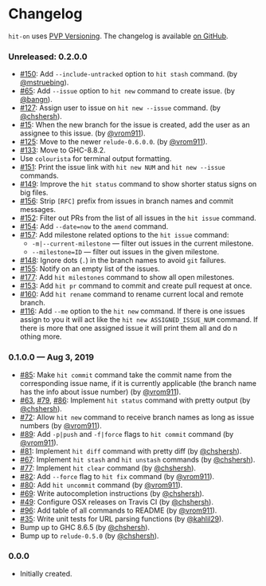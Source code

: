 # Changelog

`hit-on` uses [PVP Versioning][1].
The changelog is available [on GitHub][2].

### Unreleased: 0.2.0.0

* [#150](https://github.com/kowainik/hit-on/issues/150):
  Add `--include-untracked` option to `hit stash` command.
  (by [@mstruebing](https://github.com/mstruebing)).
* [#65](https://github.com/kowainik/hit-on/issues/55):
  Add `--issue` option to `hit new` command to create issue.
  (by [@bangn](https://github.com/bangn)).
* [#127](https://github.com/kowainik/hit-on/issues/127):
  Assign user to issue on `hit new --issue` command.
  (by [@chshersh](https://github.com/chshersh)).
* [#15](https://github.com/kowainik/hit-on/issues/15):
  When the new branch for the issue is created, add the user as an assignee to
  this issue.
  (by [@vrom911](https://github.com/vrom911)).
* [#125](https://github.com/kowainik/hit-on/pull/125):
  Move to the newer `relude-0.6.0.0`.
  (by [@vrom911](https://github.com/vrom911)).
* [#133](https://github.com/kowainik/hit-on/pull/133):
  Move to GHC-8.8.2.
* Use `colourista` for terminal output formatting.
* [#151](https://github.com/kowainik/hit-on/issues/151):
  Print the issue link with `hit new NUM` and `hit new --issue` commands.
* [#149](https://github.com/kowainik/hit-on/issues/149):
  Improve the `hit status` command to show shorter status signs on big files.
* [#156](https://github.com/kowainik/hit-on/issues/156):
  Strip `[RFC]` prefix from issues in branch names and commit messages.
* [#152](https://github.com/kowainik/hit-on/issues/152):
  Filter out PRs from the list of all issues in the `hit issue` command.
* [#154](https://github.com/kowainik/hit-on/issues/154):
  Add `--date=now` to the `amend` command.
* [#157](https://github.com/kowainik/hit-on/issues/157):
  Add milestone related options to the `hit issue` command:
   * `-m|--current-milestone` — filter out issues in the current milestone.
   * `--milestone=ID` — filter out issues in the given milestone.
* [#148](https://github.com/kowainik/hit-on/issues/148):
  Ignore dots (`.`) in the branch names to avoid `git` failures.
* [#155](https://github.com/kowainik/hit-on/issues/155):
  Notify on an empty list of the issues.
* [#177](https://github.com/kowainik/hit-on/issues/177):
  Add `hit milestones` command to show all open milestones.
* [#153](https://github.com/kowainik/hit-on/issues/153):
  Add `hit pr` command to commit and create pull request at once.
* [#160](https://github.com/kowainik/hit-on/issues/160):
  Add `hit rename` command to rename current local and remote branch.
* [#116](https://github.com/kowainik/hit-on/issues/116):
  Add `--me` option to the `hit new` command.
  If there is one issues assign to you it will act like the
  `hit new ASSIGNED_ISSUE_NUM` command. If there is more that one assigned issue
  it will print them all and do n othing more.

### 0.1.0.0 — Aug 3, 2019

* [#85](https://github.com/kowainik/hit-on/issues/85):
  Make `hit commit` command take the commit name from the corresponding issue
  name, if it is currently applicable (the branch name has the info about issue
  number)
  (by [@vrom911](https://github.com/vrom911)).
* [#63](https://github.com/kowainik/hit-on/issues/63),
  [#79](https://github.com/kowainik/hit-on/issues/79),
  [#86](https://github.com/kowainik/hit-on/issues/86):
  Implement `hit status` command with pretty output
  (by [@chshersh](https://github.com/chshersh)).
* [#72](https://github.com/kowainik/hit-on/issues/72):
  Allow `hit new` command to receive branch names as long as issue numbers
  (by [@vrom911](https://github.com/vrom911)).
* [#89](https://github.com/kowainik/hit-on/issues/89):
  Add `-p|push` and `-f|force` flags to `hit commit` command
  (by [@vrom911](https://github.com/vrom911)).
* [#81](https://github.com/kowainik/hit-on/issues/81):
  Implement `hit diff` command with pretty diff
  (by [@chshersh](https://github.com/chshersh)).
* [#67](https://github.com/kowainik/hit-on/issues/67):
  Implement `hit stash` and `hit unstash` commands
  (by [@chshersh](https://github.com/chshersh)).
* [#77](https://github.com/kowainik/hit-on/issues/77):
  Implement `hit clear` command
  (by [@chshersh](https://github.com/chshersh)).
* [#82](https://github.com/kowainik/hit-on/issues/82):
  Add `--force` flag to `hit fix` command
  (by [@vrom911](https://github.com/vrom911)).
* [#80](https://github.com/kowainik/hit-on/issues/80):
  Add `hit uncommit` command
  (by [@vrom911](https://github.com/vrom911)).
* [#69](https://github.com/kowainik/hit-on/issues/69):
  Write autocompletion instructions
  (by [@chshersh](https://github.com/chshersh)).
* [#49](https://github.com/kowainik/hit-on/issues/49):
  Configure OSX releases on Travis CI
  (by [@chshersh](https://github.com/chshersh)).
* [#96](https://github.com/kowainik/hit-on/issues/96):
  Add table of all commands to README
  (by [@vrom911](https://github.com/vrom911)).
* [#35](https://github.com/kowainik/hit-on/issues/35):
  Write unit tests for URL parsing functions
  (by [@kahlil29](https://github.com/kahlil29)).
* Bump up to GHC 8.6.5
  (by [@chshersh](https://github.com/chshersh)).
* Bump up to `relude-0.5.0`
  (by [@chshersh](https://github.com/chshersh)).

### 0.0.0

* Initially created.

[1]: https://pvp.haskell.org
[2]: https://github.com/kowainik/hit-on/releases
